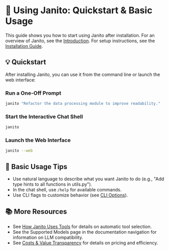 # 🚀 Using Janito: Quickstart & Basic Usage

This guide shows you how to start using Janito after installation. For an overview of Janito, see the [Introduction](../index.md). For setup instructions, see the [Installation Guide](installation.md).

## 💡 Quickstart

After installing Janito, you can use it from the command line or launch the web interface:

### Run a One-Off Prompt
```bash
janito "Refactor the data processing module to improve readability."
```

### Start the Interactive Chat Shell
```bash
janito
```

### Launch the Web Interface
```bash
janito --web
```

## 📝 Basic Usage Tips
- Use natural language to describe what you want Janito to do (e.g., "Add type hints to all functions in utils.py").
- In the chat shell, use `/help` for available commands.
- Use CLI flags to customize behavior (see [CLI Options](../reference/cli-options.md)).

## 📚 More Resources
- See [How Janito Uses Tools](using_tools.md) for details on automatic tool selection.
- See the Supported Models page in the documentation navigation for information on LLM compatibility.
- See [Costs & Value Transparency](../about/costs.md) for details on pricing and efficiency.
